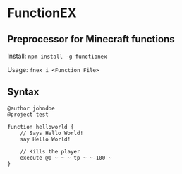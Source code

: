 # FunctionEX
## Preprocessor for Minecraft functions

Install: `npm install -g functionex`

Usage: `fnex i <Function File>`

## Syntax

```
@author johndoe
@project test

function helloworld {
    // Says Hello World!
    say Hello World!

    // Kills the player
    execute @p ~ ~ ~ tp ~ ~-100 ~
}
```